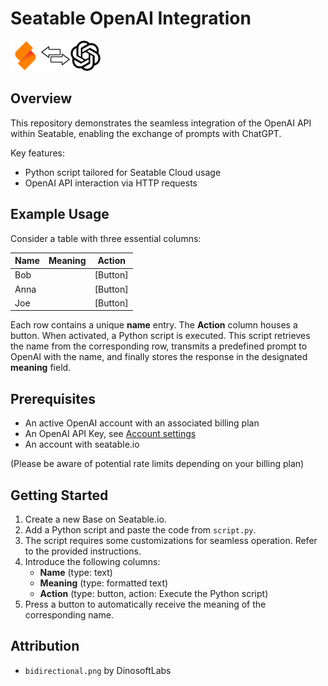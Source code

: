 # Seatable OpenAI Integration
<img src="assets/seatable.png" alt="Seatable logo" width="48"/><img src="assets/bidirectional.png" alt="Bidirectional" width="48"/><img src="assets/openai.svg" alt="OpenAI logo" width="48"/>

## Overview
This repository demonstrates the seamless integration of the OpenAI API within Seatable, enabling the exchange of prompts with ChatGPT.

Key features:
- Python script tailored for Seatable Cloud usage
- OpenAI API interaction via HTTP requests

## Example Usage
Consider a table with three essential columns:

| Name | Meaning | Action  |
|------|---------|---------|
| Bob  |         | [Button] |
| Anna |         | [Button] |
| Joe  |         | [Button] |


Each row contains a unique **name** entry. The **Action** column houses a button. When activated, a Python script is executed. This script retrieves the name from the corresponding row, transmits a predefined prompt to OpenAI with the name, and finally stores the response in the designated **meaning** field.


## Prerequisites
- An active OpenAI account with an associated billing plan
- An OpenAI API Key, see [Account settings](https://platform.openai.com/account/api-keys)
- An account with seatable.io 

(Please be aware of potential rate limits depending on your billing plan)

## Getting Started
1. Create a new Base on Seatable.io.
2. Add a Python script and paste the code from `script.py`.
3. The script requires some customizations for seamless operation. Refer to the provided instructions.
4. Introduce the following columns:
   - **Name** (type: text)
   - **Meaning** (type: formatted text)
   - **Action** (type: button, action: Execute the Python script)
5. Press a button to automatically receive the meaning of the corresponding name.

## Attribution
- `bidirectional.png` by DinosoftLabs

